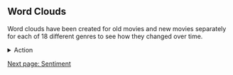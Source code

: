 
## Word Clouds

Word clouds have been created for old movies and new movies separately for each of 18 different genres to see how they changed over time.

<!-- Markdown is not completely supported within <details> tag so images must be inserted with html syntax -->
<details>
  <summary>Action</summary>

  <div class="wordcloud_div">
    <img src="images/wordclouds/OldActionWC.jpg" class="wordcloud" width="47%"/>
    <img src="images/wordclouds/NewActionWC.jpg" class="wordcloud" <!--class="wordcloud_clear"--> width="47%"/>
  <div>
  Action blah is different because blah blah blah

</details>


<!--![Old Action Word Cloud](images/wordclouds/OldActionWC.jpg)



[New Action Word Cloud]: images/wordclouds/NewActionWC.jpg
-->


[Next page: Sentiment](sentiment.md)
